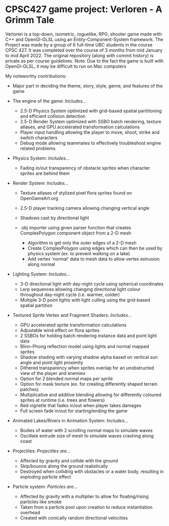 # CPSC427 game project: Verloren - A Grimm Tale

Verloren is a top-down, isometric, roguelike, RPG, shooter game made with C++ and OpenGl-GLSL using an Entity-Component-System framework.
The Project was made by a group of 6 full-time UBC students in the course CPSC 427.
It was completed over the course of 3 months from mid January to mid April 2022.
The original repository (along with commit history) is private as per course guidelines.
Note: Due to the fact the game is built with OpenGl-GLSL, it may be difficult to run on Mac computers

My noteworthy contributions:
* Major part in deciding the theme, story, style, genre, and features of the game
* The engine of the game: _Includes..._
  * 2.5-D Physics System optimized with grid-based spatial parititoning and efficient collision detection
  * 2.5-D Render System optimized with SSBO batch rendering, texture atlases, and GPU accelerated transformation calculations
  * Player input handling allowing the player to move, shoot, strike and switch characters
  * Debug mode allowing teammates to effectively troubleshoot engine related problems
* Physics System: _Includes..._

  * Fading in/out transparency of obstacle sprites when character sprites are behind them
* Render System: _Includes..._
  * Texture atlases of stylized pixel flora sprites found on OpenGameArt.org
  * 2.5-D player tracking camera allowing changing vertical angle
  * Shadows cast by directional light
  
  * .obj importer using given parser function that creates ComplexPolygon component object from a 2-D mesh
    * Algorithm to get only the outer edges of a 2-D mesh
    * Create ComplexPolygon using edges which can then be used by physics system (ex. to prevent walking on a lake)
    * Add vertex 'normal' data to mesh data to allow vertex extrusion along normal
* Lighting System: _Includes..._
  * 3-D directional light with day-night cycle using spherical coordinates
  * Lerp sequences allowing changing directional light colour throughout day-night cycle (i.e. warmer, colder)
  * Multiple 3-D point lights with light culling using the grid-based spatial partition
* Textured Sprite Vertex and Fragment Shaders: _Includes..._
  * GPU accelerated sprite transformation calculations
  * Adjustable wind effect on flora sprites
  * 2 SSBOs for holding batch rendering instance data and point light data
  * Blinn-Phong reflection model using lights and normal mapped sprites
  * Shadow shading with varying shadow alpha based on vertical sun angle and point light proximity
  * Dithered transparency when sprites overlap for an unobstructed view of the player and enemies
  * Option for 2 blended normal maps per sprite
  * Option for mask texture (ex. for creating differently shaped terrain patches)
  * Multiplicative and additive blending allowing for differently coloured sprites at runtime (i.e. trees and flowers)
  * Red vignette that fades in/out when player takes damages
  * Full screen fade in/out for starting/ending the game
* Animated Lakes/Rivers in Animation System: _Includes..._
  * Bodies of water with 2 scrolling normal maps to simulate waves
  * Oscillate extrude size of mesh to simulate waves crashing along coast
* Projectiles: _Projectiles are..._
  * Affected by gravity and collide with the ground
  * Skip/bounce along the ground realistically
  * Destroyed when colliding with obstacles or a water body, resulting in exploding particle effect
* Particle system: _Particles are..._
  * Affected by gravity with a multiplier to allow for floating/rising particles like smoke
  * Taken from a particle pool upon creation to reduce instantiation overhead
  * Created with conically random directional velocities
